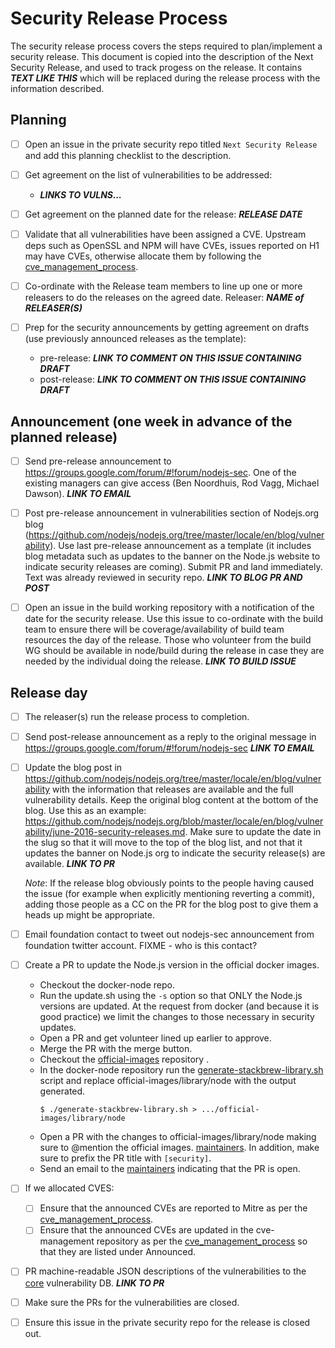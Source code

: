 # Security Release Process

The security release process covers the steps required to plan/implement a security release. This document is copied into the description of the Next Security Release, and used to track progess on the release. It contains ***TEXT LIKE THIS*** which will be replaced during the release process with the information described.

## Planning

* [ ] Open an issue in the private security repo titled `Next Security Release` and add this planning checklist to the description.

* [ ] Get agreement on the list of vulnerabilities to be addressed:
  * ***LINKS TO VULNS...***

* [ ] Get agreement on the planned date for the release: ***RELEASE DATE***

* [ ] Validate that all vulnerabilities have been assigned a CVE. Upstream deps such as OpenSSL and NPM will have CVEs, issues reported on H1 may have CVEs, otherwise allocate them by following the [cve_management_process](https://github.com/nodejs/node/blob/master/doc/guides/cve_management_process.md).

* [ ] Co-ordinate with the Release team members to line up one or more releasers to do the releases on the agreed date. Releaser: ***NAME of RELEASER(S)***

* [ ] Prep for the security announcements by getting agreement on drafts (use previously announced releases as the template):
  * pre-release: ***LINK TO COMMENT ON THIS ISSUE CONTAINING DRAFT***
  * post-release: ***LINK TO COMMENT ON THIS ISSUE CONTAINING DRAFT***

## Announcement (one week in advance of the planned release)

* [ ] Send pre-release announcement to https://groups.google.com/forum/#!forum/nodejs-sec. One of the existing managers can give access (Ben Noordhuis, Rod Vagg, Michael Dawson). ***LINK TO EMAIL***

* [ ] Post pre-release announcement in vulnerabilities section of Nodejs.org blog (https://github.com/nodejs/nodejs.org/tree/master/locale/en/blog/vulnerability). Use last pre-release announcement as a template (it includes blog metadata such as updates to the banner on the Node.js website to indicate security releases are coming).  Submit PR and land immediately. Text was already reviewed in security repo.  ***LINK TO BLOG PR AND POST***

* [ ] Open an issue in the build working repository with a notification of the date for the security release.  Use this issue to co-ordinate with the build team to ensure there will be coverage/availability of build team resources the day of the release. Those who volunteer from the build WG should be available in node/build during the release in case they are needed by the individual doing the release. ***LINK TO BUILD ISSUE***

## Release day

* [ ] The releaser(s) run the release process to completion.

* [ ] Send post-release announcement as a reply to the original message in https://groups.google.com/forum/#!forum/nodejs-sec ***LINK TO EMAIL***

* [ ] Update the blog post in https://github.com/nodejs/nodejs.org/tree/master/locale/en/blog/vulnerability with the information that releases are available and the full vulnerability details. Keep the original blog content at the bottom of the blog. Use this as an example: https://github.com/nodejs/nodejs.org/blob/master/locale/en/blog/vulnerability/june-2016-security-releases.md. Make sure to update the date in the slug so that it will move to the top of the blog list, and not that it updates the banner on Node.js org to indicate the security release(s) are available. ***LINK TO PR***

  *Note*: If the release blog obviously points to the people having caused the issue (for example when explicitly mentioning reverting a commit), adding those people as a CC on the PR for the blog post to give them a heads up might be appropriate.

* [ ] Email foundation contact to tweet out nodejs-sec announcement from foundation twitter account. FIXME - who is this contact?

* [ ] Create a PR to update the Node.js version in the official docker images.
  * Checkout the docker-node repo.
  * Run the update.sh using the `-s` option so that ONLY the Node.js versions are updated. At the request from docker (and because it is good practice) we limit the changes to those necessary in security updates.
  * Open a PR and get volunteer lined up earlier to approve.
  * Merge the PR with the merge button.
  * Checkout the [official-images](https://github.com/docker-library/official-images) repository .
  * In the docker-node repository run the [generate-stackbrew-library.sh](https://github.com/nodejs/docker-node/blob/master/generate-stackbrew-library.sh) script and replace official-images/library/node with the output generated.
    ```console
    $ ./generate-stackbrew-library.sh > .../official-images/library/node
    ```
  * Open a PR with the changes to official-images/library/node making sure to @mention the official images. [maintainers](https://github.com/docker-library/official-images/blob/master/MAINTAINERS). In addition, make sure to prefix the PR title with `[security]`.
  * Send an email to the [maintainers](https://github.com/docker-library/official-images/blob/master/MAINTAINERS) indicating that the PR is open.

* [ ] If we allocated CVES:
  * [ ] Ensure that the announced CVEs are reported to Mitre as per the [cve_management_process](https://github.com/nodejs/security-wg/blob/master/processes/cve_management_process.md).
  * [ ] Ensure that the announced CVEs are updated in the cve-management repository as per the [cve_management_process](https://github.com/nodejs/security-wg/blob/master/processes/cve_management_process.md) so that they are listed under Announced.

* [ ] PR machine-readable JSON descriptions of the vulnerabilities to the [core](https://github.com/nodejs/security-wg/tree/master/vuln/core) vulnerability DB. ***LINK TO PR***

* [ ] Make sure the PRs for the vulnerabilities are closed.

* [ ] Ensure this issue in the private security repo for the release is closed out.
